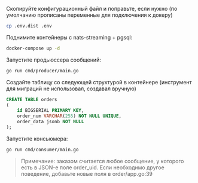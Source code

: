 Скопируйте конфигурационный файл и поправьте, если нужно (по умолчанию прописаны переменные для подключения к докеру)
```bash
cp .env.dist .env
```

Поднимите контейнеры с nats-streaming + pgsql:
```bash
docker-compose up -d
```

Запустите продьюссера сообщений:
```bash
go run cmd/producer/main.go
```

Создайте таблицу со следующей структурой в контейнере (инструмент для миграций не использовал, создавал вручную)
```SQL
CREATE TABLE orders
(
    id BIGSERIAL PRIMARY KEY,
    order_num VARCHAR(255) NOT NULL UNIQUE,
    order_data jsonb NOT NULL
);
```

Запустите консьюмера:
```bash
go run cmd/consumer/main.go
```

> Примечание: заказом считается любое сообщение, у которого есть в JSON-е поле order_uid. Если необходимо другое поведение, 
> добавьте новые поля в order/app.go:39